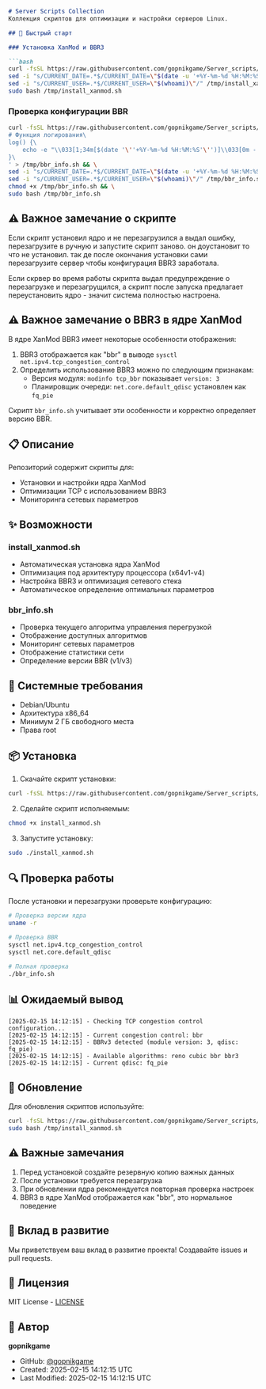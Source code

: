 
```markdown 
# Server Scripts Collection
Коллекция скриптов для оптимизации и настройки серверов Linux.

## 🚀 Быстрый старт

### Установка XanMod и BBR3

```bash
curl -fsSL https://raw.githubusercontent.com/gopnikgame/Server_scripts/main/install_xanmod.sh -o /tmp/install_xanmod.sh && \
sed -i "s/CURRENT_DATE=.*$/CURRENT_DATE=\"$(date -u '+%Y-%m-%d %H:%M:%S')\"/" /tmp/install_xanmod.sh && \
sed -i "s/CURRENT_USER=.*$/CURRENT_USER=\"$(whoami)\"/" /tmp/install_xanmod.sh && \
sudo bash /tmp/install_xanmod.sh
```

### Проверка конфигурации BBR

```bash
curl -fsSL https://raw.githubusercontent.com/gopnikgame/Server_scripts/main/bbr_info.sh | sed '1a\
# Функция логирования\
log() {\
    echo -e "\\033[1;34m[$(date '\''+%Y-%m-%d %H:%M:%S'\'')]\\033[0m - $1"\
}\
' > /tmp/bbr_info.sh && \
sed -i "s/CURRENT_DATE=.*$/CURRENT_DATE=\"$(date -u '+%Y-%m-%d %H:%M:%S')\"/" /tmp/bbr_info.sh && \
sed -i "s/CURRENT_USER=.*$/CURRENT_USER=\"$(whoami)\"/" /tmp/bbr_info.sh && \
chmod +x /tmp/bbr_info.sh && \
sudo bash /tmp/bbr_info.sh
```
## ⚠️ Важное замечание о скрипте
Если скрипт установил ядро и не перезагрузился а выдал ошибку, перезагрузите в ручную 
и запустите скрипт заново. он доустановит то что не установил. так де после окончания установки
сами перезагрузите сервер чтобы конфигурация BBR3 заработала.

Если скрвер во время работы скрипта выдал предупреждение о перезагрузке и перезагрущился, 
а скрипт после запуска предлагает переустановить ядро - значит система полностью настроена.

## ⚠️ Важное замечание о BBR3 в ядре XanMod

В ядре XanMod BBR3 имеет некоторые особенности отображения:
1. BBR3 отображается как "bbr" в выводе `sysctl net.ipv4.tcp_congestion_control`
2. Определить использование BBR3 можно по следующим признакам:
   - Версия модуля: `modinfo tcp_bbr` показывает `version: 3`
   - Планировщик очереди: `net.core.default_qdisc` установлен как `fq_pie`

Скрипт `bbr_info.sh` учитывает эти особенности и корректно определяет версию BBR.

## 📋 Описание

Репозиторий содержит скрипты для:
- Установки и настройки ядра XanMod
- Оптимизации TCP с использованием BBR3
- Мониторинга сетевых параметров

## ✨ Возможности

### install_xanmod.sh
- Автоматическая установка ядра XanMod
- Оптимизация под архитектуру процессора (x64v1-v4)
- Настройка BBR3 и оптимизация сетевого стека
- Автоматическое определение оптимальных параметров

### bbr_info.sh
- Проверка текущего алгоритма управления перегрузкой
- Отображение доступных алгоритмов
- Мониторинг сетевых параметров
- Отображение статистики сети
- Определение версии BBR (v1/v3)

## 🔧 Системные требования

- Debian/Ubuntu
- Архитектура x86_64
- Минимум 2 ГБ свободного места
- Права root

## 📦 Установка

1. Скачайте скрипт установки:
```bash
curl -fsSL https://raw.githubusercontent.com/gopnikgame/Server_scripts/main/install_xanmod.sh -o install_xanmod.sh
```

2. Сделайте скрипт исполняемым:
```bash
chmod +x install_xanmod.sh
```

3. Запустите установку:
```bash
sudo ./install_xanmod.sh
```

## 🔍 Проверка работы

После установки и перезагрузки проверьте конфигурацию:

```bash
# Проверка версии ядра
uname -r

# Проверка BBR
sysctl net.ipv4.tcp_congestion_control
sysctl net.core.default_qdisc

# Полная проверка
./bbr_info.sh
```

## 📊 Ожидаемый вывод

```
[2025-02-15 14:12:15] - Checking TCP congestion control configuration...
[2025-02-15 14:12:15] - Current congestion control: bbr
[2025-02-15 14:12:15] - BBRv3 detected (module version: 3, qdisc: fq_pie)
[2025-02-15 14:12:15] - Available algorithms: reno cubic bbr bbr3
[2025-02-15 14:12:15] - Current qdisc: fq_pie
```

## 🔄 Обновление

Для обновления скриптов используйте:

```bash
curl -fsSL https://raw.githubusercontent.com/gopnikgame/Server_scripts/main/install_xanmod.sh -o /tmp/install_xanmod.sh && \
sudo bash /tmp/install_xanmod.sh
```

## ⚠️ Важные замечания

1. Перед установкой создайте резервную копию важных данных
2. После установки требуется перезагрузка
3. При обновлении ядра рекомендуется повторная проверка настроек
4. BBR3 в ядре XanMod отображается как "bbr", это нормальное поведение

## 🤝 Вклад в развитие

Мы приветствуем ваш вклад в развитие проекта! Создавайте issues и pull requests.

## 📜 Лицензия

MIT License - [LICENSE](LICENSE)

## 👤 Автор

**gopnikgame**
- GitHub: [@gopnikgame](https://github.com/gopnikgame)
- Created: 2025-02-15 14:12:15 UTC
- Last Modified: 2025-02-15 14:12:15 UTC

